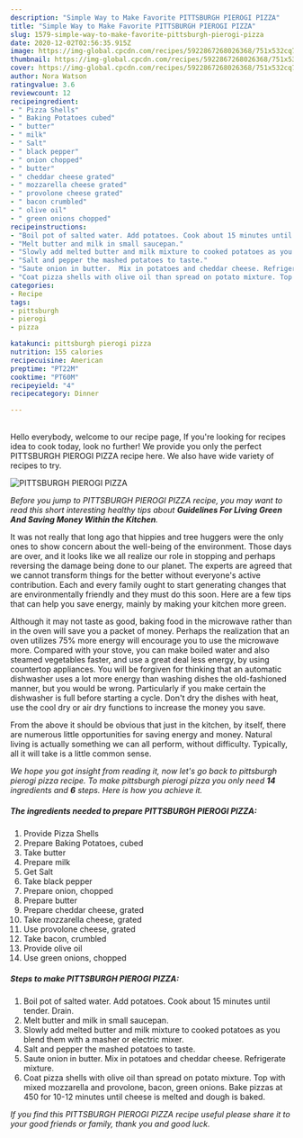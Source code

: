 ```yaml
---
description: "Simple Way to Make Favorite PITTSBURGH PIEROGI PIZZA"
title: "Simple Way to Make Favorite PITTSBURGH PIEROGI PIZZA"
slug: 1579-simple-way-to-make-favorite-pittsburgh-pierogi-pizza
date: 2020-12-02T02:56:35.915Z
image: https://img-global.cpcdn.com/recipes/5922867268026368/751x532cq70/pittsburgh-pierogi-pizza-recipe-main-photo.jpg
thumbnail: https://img-global.cpcdn.com/recipes/5922867268026368/751x532cq70/pittsburgh-pierogi-pizza-recipe-main-photo.jpg
cover: https://img-global.cpcdn.com/recipes/5922867268026368/751x532cq70/pittsburgh-pierogi-pizza-recipe-main-photo.jpg
author: Nora Watson
ratingvalue: 3.6
reviewcount: 12
recipeingredient:
- " Pizza Shells"
- " Baking Potatoes cubed"
- " butter"
- " milk"
- " Salt"
- " black pepper"
- " onion chopped"
- " butter"
- " cheddar cheese grated"
- " mozzarella cheese grated"
- " provolone cheese grated"
- " bacon crumbled"
- " olive oil"
- " green onions chopped"
recipeinstructions:
- "Boil pot of salted water. Add potatoes. Cook about 15 minutes until tender. Drain."
- "Melt butter and milk in small saucepan."
- "Slowly add melted butter and milk mixture to cooked potatoes as you blend them with a masher or electric mixer."
- "Salt and pepper the mashed potatoes to taste."
- "Saute onion in butter.  Mix in potatoes and cheddar cheese. Refrigerate mixture."
- "Coat pizza shells with olive oil than spread on potato mixture. Top with mixed mozzarella and provolone, bacon, green onions. Bake pizzas at 450 for 10-12 minutes until cheese is melted and dough is baked."
categories:
- Recipe
tags:
- pittsburgh
- pierogi
- pizza

katakunci: pittsburgh pierogi pizza 
nutrition: 155 calories
recipecuisine: American
preptime: "PT22M"
cooktime: "PT60M"
recipeyield: "4"
recipecategory: Dinner

---
```

<br>
Hello everybody, welcome to our recipe page, If you're looking for recipes idea to cook today, look no further! We provide you only the perfect PITTSBURGH PIEROGI PIZZA recipe here. We also have wide variety of recipes to try.
<br>


![PITTSBURGH PIEROGI PIZZA](https://img-global.cpcdn.com/recipes/5922867268026368/751x532cq70/pittsburgh-pierogi-pizza-recipe-main-photo.jpg)

<i>Before you jump to PITTSBURGH PIEROGI PIZZA recipe, you may want to read this short interesting healthy tips about 
<strong>Guidelines For Living Green And Saving Money Within the Kitchen</strong>.</i>
</br>

It was not really that long ago that hippies and tree huggers were the only ones to show concern about the well-being of the environment. Those days are over, and it looks like we all realize our role in stopping and perhaps reversing the damage being done to our planet. The experts are agreed that we cannot transform things for the better without everyone's active contribution. Each and every family ought to start generating changes that are environmentally friendly and they must do this soon. Here are a few tips that can help you save energy, mainly by making your kitchen more green.

Although it may not taste as good, baking food in the microwave rather than in the oven will save you a packet of money. Perhaps the realization that an oven utilizes 75% more energy will encourage you to use the microwave more. Compared with your stove, you can make boiled water and also steamed vegetables faster, and use a great deal less energy, by using countertop appliances. You will be forgiven for thinking that an automatic dishwasher uses a lot more energy than washing dishes the old-fashioned manner, but you would be wrong. Particularly if you make certain the dishwasher is full before starting a cycle. Don't dry the dishes with heat, use the cool dry or air dry functions to increase the money you save.

From the above it should be obvious that just in the kitchen, by itself, there are numerous little opportunities for saving energy and money. Natural living is actually something we can all perform, without difficulty. Typically, all it will take is a little common sense.


<i>We hope you got insight from reading it, now let's go back to pittsburgh pierogi pizza recipe. To make pittsburgh pierogi pizza you only need <strong>14</strong> ingredients and <strong>6</strong> steps. Here is how you achieve it.
</i>

##### The ingredients needed to prepare PITTSBURGH PIEROGI PIZZA:

1. Provide  Pizza Shells
1. Prepare  Baking Potatoes, cubed
1. Take  butter
1. Prepare  milk
1. Get  Salt
1. Take  black pepper
1. Prepare  onion, chopped
1. Prepare  butter
1. Prepare  cheddar cheese, grated
1. Take  mozzarella cheese, grated
1. Use  provolone cheese, grated
1. Take  bacon, crumbled
1. Provide  olive oil
1. Use  green onions, chopped


##### Steps to make PITTSBURGH PIEROGI PIZZA:

1. Boil pot of salted water. Add potatoes. Cook about 15 minutes until tender. Drain.
1. Melt butter and milk in small saucepan.
1. Slowly add melted butter and milk mixture to cooked potatoes as you blend them with a masher or electric mixer.
1. Salt and pepper the mashed potatoes to taste.
1. Saute onion in butter.  Mix in potatoes and cheddar cheese. Refrigerate mixture.
1. Coat pizza shells with olive oil than spread on potato mixture. Top with mixed mozzarella and provolone, bacon, green onions. Bake pizzas at 450 for 10-12 minutes until cheese is melted and dough is baked.


<i>If you find this PITTSBURGH PIEROGI PIZZA recipe useful please share it to your good friends or family, thank you and good luck.</i>
